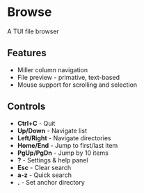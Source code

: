 # Browse

A TUI file browser

## Features

- Miller column navigation
- File preview - primative, text-based
- Mouse support for scrolling and selection

## Controls

- **Ctrl+C** - Quit
- **Up/Down** - Navigate list
- **Left/Right** - Navigate directories
- **Home/End** - Jump to first/last item
- **PgUp/PgDn** - Jump by 10 items
- **?** - Settings & help panel
- **Esc** - Clear search
- **a-z** - Quick search
- **.** - Set anchor directory
